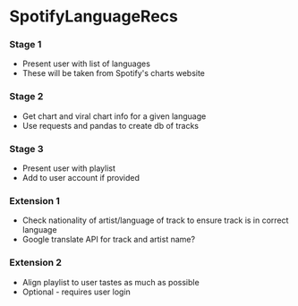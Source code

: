 # SpotifyLanguageRecs

### Stage 1
+ Present user with list of languages
+ These will be taken from Spotify's charts website

### Stage 2
+ Get chart and viral chart info for a given language
+ Use requests and pandas to create db of tracks

### Stage 3
+ Present user with playlist
+ Add to user account if provided

### Extension 1
+ Check nationality of artist/language of track to ensure track is in correct language
+ Google translate API for track and artist name?

### Extension 2
+ Align playlist to user tastes as much as possible
+ Optional - requires user login
